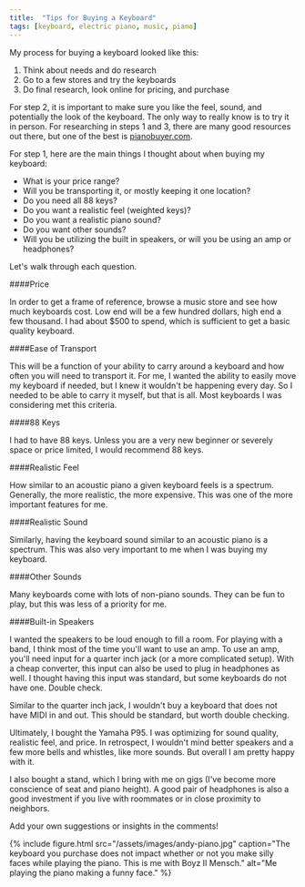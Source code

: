 ```yaml
---
title:  "Tips for Buying a Keyboard"
tags: [keyboard, electric piano, music, piano]
---
```


My process for buying a keyboard looked like this:

1. Think about needs and do research
2. Go to a few stores and try the keyboards
3. Do final research, look online for pricing, and purchase

For step 2, it is important to make sure you like the feel, sound, and potentially the look of the keyboard. The only way to really know is to try it in person. For researching in steps 1 and 3, there are many good resources out there, but one of the best is [pianobuyer.com](http://www.pianobuyer.com/).

For step 1, here are the main things I thought about when buying my keyboard:

- What is your price range?
- Will you be transporting it, or mostly keeping it one location?
- Do you need all 88 keys?
- Do you want a realistic feel (weighted keys)?
- Do you want a realistic piano sound?
- Do you want other sounds?
- Will you be utilizing the built in speakers, or will you be using an amp or headphones?

Let's walk through each question.

####Price

In order to get a frame of reference, browse a music store and see how much keyboards cost. Low end will be a few hundred dollars, high end a few thousand. I had about $500 to spend, which is sufficient to get a basic quality keyboard. 

####Ease of Transport

This will be a function of your ability to carry around a keyboard and how often you will need to transport it. For me, I wanted the ability to easily move my keyboard if needed, but I knew it wouldn't be happening every day. So I needed to be able to carry it myself, but that is all. Most keyboards I was considering met this criteria.

####88 Keys

I had to have 88 keys. Unless you are a very new beginner or severely space or price limited, I would recommend 88 keys.

####Realistic Feel

How similar to an acoustic piano a given keyboard feels is a spectrum. Generally, the more realistic, the more expensive. This was one of the more important features for me.

####Realistic Sound

Similarly, having the keyboard sound similar to an acoustic piano is a spectrum. This was also very important to me when I was buying my keyboard.

####Other Sounds

Many keyboards come with lots of non-piano sounds. They can be fun to play, but this was less of a priority for me.

####Built-in Speakers

I wanted the speakers to be loud enough to fill a room. For playing with a band, I think most of the time you'll want to use an amp. To use an amp, you'll need input for a quarter inch jack (or a more complicated setup). With a cheap converter, this input can also be used to plug in headphones as well. I thought having this input was standard, but some keyboards do not have one. Double check.

Similar to the quarter inch jack, I wouldn't buy a keyboard that does not have MIDI in and out. This should be standard, but worth double checking.

Ultimately, I bought the Yamaha P95. I was optimizing for sound quality, realistic feel, and price. In retrospect, I wouldn't mind better speakers and a few more bells and whistles, like more sounds. But overall I am pretty happy with it.

I also bought a stand, which I bring with me on gigs (I've become more conscience of seat and piano height). A good pair of headphones is also a good investment if you live with roommates or in close proximity to neighbors. 

Add your own suggestions or insights in the comments!

{% include figure.html src="/assets/images/andy-piano.jpg" caption="The keyboard you purchase does not impact whether or not you make silly faces while playing the piano. This is me with Boyz II Mensch." alt="Me playing the piano making a funny face." %}
